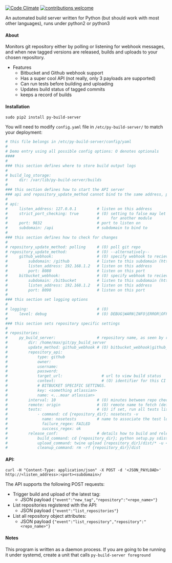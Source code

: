 [![Code Climate](https://codeclimate.com/github/chestm007/py_build_server/badges/gpa.svg)](https://codeclimate.com/github/chestm007/py_build_server)
[![contributions welcome](https://img.shields.io/badge/contributions-welcome-brightgreen.svg?style=flat)](https://github.com/dwyl/esta/issues)


An automated build server written for Python (but should work with most other languages), runs under python2 or python3

#### About
Monitors git repository either by polling or listening for webhook messages, and when new tagged versions are released, 
builds and uploads to your chosen repository.

- Features
  - Bitbucket and Github webhook support
  - Has a super cool API (not really, only 3 payloads are supported)
  - Can run tests before building and uploading 
  - Updates build status of tagged commits
  - keeps a record of builds

#### Installation
`sudo pip2 install py-build-server`

You will need to modify `config.yaml` file in `/etc/py-build-server/` to match your deployment:

```yaml
# this file belongs in /etc/py-build-server/config/yaml
#
# Demo entry using all possible config options: O denotes optionals
####
#
### this section defines where to store build output logs
#
# build_log_storage:
#     dir: /var/lib/py-build-server/builds
#
### this section defines how to start the API server
### api and repository_update_method cannot bind to the same address, port and subdomain
#
# api:
#     listen_address: 127.0.0.1         # listen on this address
#     strict_port_checking: true        # (O) setting to false may let the api accept requests intended
#                                       #     for another module
#     port: 9832                        # port to listen on
#     subdomain: /api                   # subdomain to bind to
#
### this section defines how to check for changes
#
# repository_update_method: polling     # (O) poll git repo
# repository_update_method:             # (O) --alternatively--
#     github_webhook:                   # (O) specify webhook to recieve notifications from github
#         subdomain: /github            # listen to this subdomain (http://<your_url/)
#         listen_address: 192.168.1.2   # listen on this address
#         port: 8080                    # listen on this port
#     bitbucket_webhook:                # (O) specify webhook to recieve notifications from github
#         subdomain: /bitbucket         # listen to this subdomain (http://<your_url/)
#         listen_address: 192.168.1.2   # listen on this address
#         port: 8090                    # listen on this port
#
### this section set logging options
#
# logging:                              # (O)
#     level: debug                      # (O) DEBUG|WARN|INFO|ERROR|OFF (case doesnt matter)
#
### this section sets repository specific settings
#
# repositories:
#     py_build_server:                  # repository name, as seen by remote
#         dir: /home/max/git/py_build_server
#         update_method: github_webhook # (O) bitbucket_webhook|github_webhook|polling (default: polling)
#         repository_api:
#             type: github
#             owner:
#             username:
#             password:
#             target_url:                 # url to view build status
#             context:                    # (O) identifier for this CI server (github only)
#             # BITBUCKET SPECIFIC SETTINGS.
#             key: <something atlassian>  
#             name: <...moar atlassian>   
#         interval: 10                  # (O) minutes between repo checks (only needed if polling)
#         remote: origin                # (O) remote name to fetch (default: origin)
#         tests:                        # (O) if set, run all tests listed here
#             - command: cd {repository_dir}; nosetests -v 
#               name: nosetests         # name to associate the test log with
#               failure_regex: FAILED  
#               success_regex: ok
#         release_conf:                 # details how to build and release your repository
#             build_command: cd {repository_dir}; python setup.py sdist
#             upload_command: twine upload {repository_dir}/dist/* -u <username> -p <password
#             cleanup_command: rm -rf {repository_dir}/dist
```
#### API:
`curl -H "Content-Type: application/json" -X POST -d '<JSON_PAYLOAD>' http://<listen_address>:<port><subdomain>/`

The API supports the following POST requests:
- Trigger build and upload of the latest tag:
  - JSON payload `{"event":"new_tag","repository":"<repo_name>"}` 
- List repositories registered with the API:
  - JSON payload `{"event":"list_repositories"}`
- List all repository object attributes:
  - JSON payload `{"event":"list_repository","repository":"<repo_name>"}`
  
#### Notes
This program is written as a daemon process.
If you are going to be running it under systemd, create a unit that calls `py-build-server foreground`

